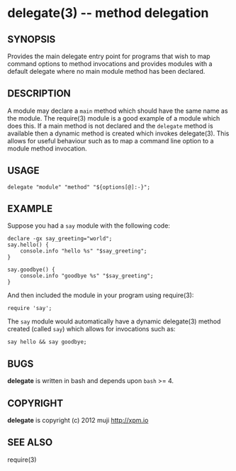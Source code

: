 delegate(3) -- method delegation
=============================================

## SYNOPSIS

Provides the main delegate entry point for programs that wish to map command options to method invocations and provides modules with a default delegate where no main module method has been declared.

## DESCRIPTION

A module may declare a `main` method which should have the same name as the module. The require(3) module is a good example of a module which does this. If a main method is not declared and the `delegate` method is available then a dynamic method is created which invokes delegate(3). This allows for useful behaviour such as to map a command line option to a module method invocation.

## USAGE

	delegate "module" "method" "${options[@]:-}";
	
## EXAMPLE

Suppose you had a `say` module with the following code:

	declare -gx say_greeting="world";
	say.hello() {
		console.info "hello %s" "$say_greeting";
	}
	
	say.goodbye() {
		console.info "goodbye %s" "$say_greeting";
	}
	
And then included the module in your program using require(3):

	require 'say';
	
The `say` module would automatically have a dynamic delegate(3) method created (called `say`) which allows for invocations such as:

	say hello && say goodbye;

## BUGS

**delegate** is written in bash and depends upon `bash` >= 4.

## COPYRIGHT

**delegate** is copyright (c) 2012 muji <http://xpm.io>

## SEE ALSO

require(3)


[SYNOPSIS]: #SYNOPSIS "SYNOPSIS"
[DESCRIPTION]: #DESCRIPTION "DESCRIPTION"
[USAGE]: #USAGE "USAGE"
[EXAMPLE]: #EXAMPLE "EXAMPLE"
[BUGS]: #BUGS "BUGS"
[COPYRIGHT]: #COPYRIGHT "COPYRIGHT"
[SEE ALSO]: #SEE-ALSO "SEE ALSO"


[strike(1)]: strike.1.html
[boilerplate(3)]: boilerplate.3.html
[require(3)]: require.3.html
[method(3)]: method.3.html
[http(3)]: http.3.html
[bake(1)]: bake.1.html
[rest(1)]: rest.1.html
[git(1)]: http://git-scm.com/
[bash(1)]: http://man.cx/bash(1)
[curl(1)]: http://man.cx/curl(1)
[echo(1)]: http://man.cx/echo(1)
[tee(1)]: http://man.cx/tee(1)
[ronn(1)]: https://github.com/rtomayko/ronn
[github(7)]: http://github.com/
[json-sh(1)]: https://github.com/dominictarr/JSON.sh
[npm(1)]: http://npmjs.org
[ruby(3)]: http://www.ruby-lang.org/
[array(3)]: array.3.html
[console(3)]: console.3.html
[delegate(3)]: delegate.3.html
[executable(3)]: executable.3.html
[globals-api(3)]: globals-api.3.html
[help(7)]: help.7.html
[json(3)]: json.3.html
[strike-credits(7)]: strike-credits.7.html
[strike-tree(7)]: strike-tree.7.html
[strike(7)]: strike.7.html
[task-clean(7)]: task-clean.7.html
[task-doc(7)]: task-doc.7.html
[task-list(7)]: task-list.7.html
[task-test(7)]: task-test.7.html
